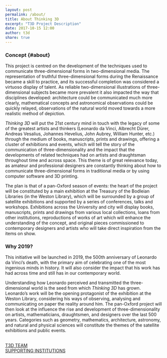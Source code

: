 ```yaml
---
layout: post
permalink: /about/
title: About Thinking 3D
excerpt: "T3D Project Description"
date: 2017-10-15 12:00
author: t3d
share: true
---
```



<a name="topabout"></a>
### Concept {#about}
This project is centred on the development of the techniques used to communicate three-dimensional forms in two-dimensional media. The representation of truthful three-dimensional forms during the Renaissance became a skill to practice, and its successful completion was considered a virtuoso display of talent. As reliable two-dimensional illustrations of three-dimensional subjects became more prevalent it also impacted the way that disciplines developed: architecture could be communicated much more clearly, mathematical concepts and astronomical observations could be quickly relayed, observations of the natural world moved towards a more realistic method of depiction.

*Thinking 3D* will put the 21st century mind in touch with the legacy of some of the greatest artists and thinkers (Leonardo da Vinci, Albrecht Dürer, Andreas Vesalius, Johannes Hevelius, John Aubrey, William Hunter, etc.) through the medium of books, manuscripts, prints and drawings, offering a cluster of exhibitions and events, which will tell the story of the communication of three-dimensionality and the impact that the developments of related techniques had on artists and draughtsman throughout time and across space. This theme is of great relevance today, as amateur and professional designers are constantly thinking about how to communicate three-dimensional forms in traditional media or by using computer software and 3D printing.

The plan is that of a pan-Oxford season of events: the heart of the project will be constituted by a main exhibition at the Treasury of the Bodleian Libraries (in the Weston Library), which will be surrounded by a group of satellite exhibitions and supported by a series of conferences, talks and workshops. Exhibitions across the University and city will display books, manuscripts, prints and drawings from various local collections, loans from other institutions, reproductions of works of art which will enhance the understanding of the concept, and original pieces commissioned to contemporary designers and artists who will take direct inspiration from the items on show.

### Why 2019?
This initiative will be launched in 2019, the 500th anniversary of Leonardo da Vinci’s death, with the primary aim of celebrating one of the most ingenious minds in history. It will also consider the impact that his work has had across time and still has in our contemporary world.

Understanding how Leonardo perceived and transmitted the three-dimensional world is the seed from which *Thinking 3D* has grown. Leonardo’s work will be the opening protagonist of the exhibition at the Weston Library, considering his ways of observing, analysing and communicating on paper the reality around him. The pan-Oxford project will then look at the influence the rise and development of three-dimensionality on artists, mathematicians, draughtsmen, and designers over the last 500 years. Categories such as geometry, mathematics, architecture, astronomy, and natural and physical sciences will constitute the themes of the satellite exhibitions and public events.

<br>
<div class="btn-container">
<div class="left" markdown="0"><a href="{{ site.url }}/team" class="btn2">T3D TEAM</a></div>
<!--<div class="center" markdown="0"><a href="{{ site.url }}/contributors" class="btn2" >T3D CONTRIBUTORS</a></div>)-->
<div class="right" markdown="0"><a href="{{ site.url }}/supporters" class="btn2">SUPPORTING INSTITUTIONS</a></div>
</div>
